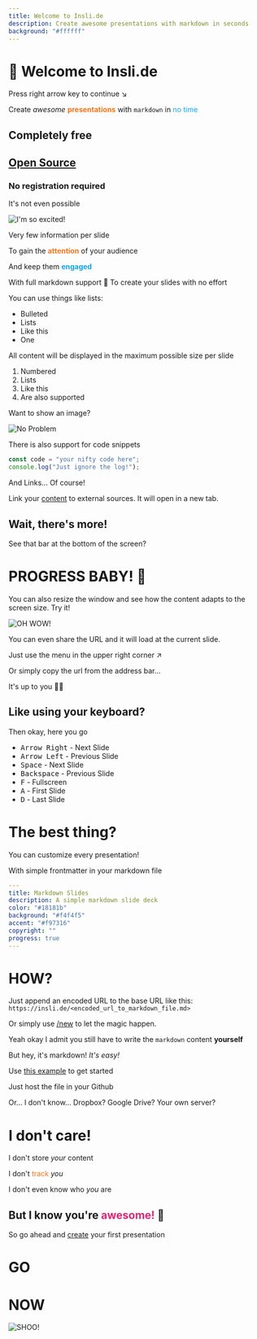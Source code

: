 ```yaml
---
title: Welcome to Insli.de
description: Create awesome presentations with markdown in seconds
background: "#ffffff"
---
```


# 👋 Welcome to Insli.de
Press right arrow key to continue ↘️

Create _awesome_ <span style="color: #f97316">**presentations**</span> with <code>markdown</code> in <span style="color: #0ea5e9">no time</span>

## Completely free

## [Open Source](https://github.com/frsthvl/inslide)

### No registration required

It's not even possible

![I'm so excited!](https://i.giphy.com/XxowRoIpcU3te.webp)

Very few information per slide

To gain the <span style="color: #f97316">**attention**</span> of your audience

And keep them <span style="color: #0ea5e9">**engaged**</span>

With full markdown support 🎉
To create your slides with no effort

You can use things like lists:

-   Bulleted
-   Lists
-   Like this
-   One

All content will be displayed in the maximum possible size per slide

1. Numbered
1. Lists
1. Like this
1. Are also supported

Want to show an image?

![No Problem](https://i.giphy.com/SIPwlxGVojg3Ima3XB.webp)

There is also support for code snippets

```javascript
const code = "your nifty code here";
console.log("Just ignore the log!");
```

And Links... Of course!

Link your [content](https://insli.de/about) to external sources. It will open in a new tab.

## Wait, there's more!

See that bar at the bottom of the screen?

# PROGRESS BABY! 🤙

You can also resize the window and see how the content adapts to the screen size. Try it!

![OH WOW!](https://i.giphy.com/5VKbvrjxpVJCM.webp)

You can even share the URL and it will load at the current slide.

Just use the menu in the upper right corner ↗️

Or simply copy the url from the address bar...

It's up to you 🤷‍♂️

## Like using your keyboard?

Then okay, here you go

-   <kbd>Arrow Right</kbd> - Next Slide
-   <kbd>Arrow Left</kbd> - Previous Slide
-   <kbd>Space</kbd> - Next Slide
-   <kbd>Backspace</kbd> - Previous Slide
-   <kbd>F</kbd> - Fullscreen
-   <kbd>A</kbd> - First Slide
-   <kbd>D</kbd> - Last Slide

# The best thing?

You can customize every presentation!

With simple frontmatter in your markdown file

```yaml
---
title: Markdown Slides
description: A simple markdown slide deck
color: "#18181b"
background: "#f4f4f5"
accent: "#f97316"
copyright: ""
progress: true
---
```

# HOW?

Just append an encoded URL to the base URL like this:
`https://insli.de/<encoded_url_to_markdown_file.md>`

Or simply use [/new](https://insli.de/new) to let the magic happen.

Yeah okay I admit you still have to write the `markdown` content **yourself**

But hey, it's markdown! _It's easy!_

Use [this example](https://insli.de/welcome.md) to get started

Just host the file in your Github

Or... I don't know... Dropbox? Google Drive? Your own server?

# I don't care!

I don't store _your_ content

I don't <span style="color: #f97316">track</span> _you_

I don't even know who _you_ are

## But I know you're <span style="color: #db2777">awesome!</span> 🎉

So go ahead and [create](https://insli.de/about) your first presentation

# GO

# NOW

![SHOO!](https://media4.giphy.com/media/v1.Y2lkPTc5MGI3NjExeHllZjlkNTJld3hzMTQ3YzV6dGR2Z2VoanF0aDVleDlkaWQ4ajg1ZiZlcD12MV9pbnRlcm5hbF9naWZfYnlfaWQmY3Q9Zw/Q76QSgWZETrJBqakpq/giphy.webp)
